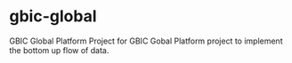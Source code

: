 # gbic-global
GBIC Global Platform Project for GBIC Gobal Platform project to implement the bottom up flow of data.